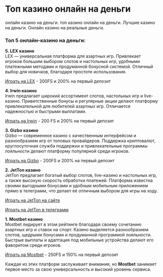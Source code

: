 # Топ казино онлайн на деньги
онлайн казино на деньги. топ казино онлайн на деньги. Лучшие казино на деньги. Онлайн казино на реальные деньги.

### Топ 5 онлайн-казино на деньги:

**5. LEX казино**  
LEX — универсальная платформа для азартных игр. Привлекает игроков большим выбором слотов и настольных игр, удобными платежными методами и продуманной бонусной системой. Отличный выбор для новичков, благодаря простоте использования.  

[Играть на LEX](https://lex-irrs01.com/c6746f482) - 200FS и 200% на первый депозит

**4. Irwin казино**  
Irwin предлагает широкий ассортимент слотов, настольных игр и live-казино. Приветственные бонусы и регулярные акции делают платформу привлекательной для любителей азартных игр. Отличается надежностью и быстрыми выплатами.  

[Играть на Irwin](https://rwn-irrs01.com/cb7ef4cb4) - 200 FS и 200% на первый депозит

**3. Gizbo казино**  
Gizbo — современное казино с качественным интерфейсом и разнообразием игр от топовых провайдеров. Поддержка криптовалют, круглосуточная служба поддержки и привлекательные программы лояльности делают платформу популярной среди игроков.  

[Играть на Gizbo](https://gizbo-way-six.com/c3e3d752b) - 200FS и 200% на первый депозит

**2. JetTon казино**  
JetTon предлагает богатый выбор слотов, live-казино и настольных игр, а также высокую скорость обработки платежей. Платформа известна своими выгодными бонусами и удобным мобильным приложением прямо в телеграмм, что делает её отличным выбором для игры на ходу.  

[Играть на JetTon на сайте](https://jetton.to/cetK62ln63G?click_id={click_id})

[Играть на JetTon в телеграмм](https://jetton.to/cetK6UfyXf3?click_id={click_id})

**1. Mostbet казино**  
Mostbet лидирует в этом рейтинге благодаря своему сочетанию азартных игр и ставок на спорт. Казино выделяется разнообразием слотов, щедрыми бонусами и продуманной программой лояльности. Быстрые выплаты и адаптация под мобильные устройства делают его фаворитом среди игроков.  

[Играть на Mostbet](https://xf38lo22j1y0ihymst.com/Yh7F) - 250FS и 150% на первый депозит

Каждая из этих платформ заслуживает внимания, но **Mostbet** занимает первое место за свою универсальность и высокий уровень сервиса.
